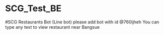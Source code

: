# SCG_Test_BE

#SCG Restaurants Bot (Line bot)
please add bot with id @760ijheh
You can type any text to view restaurant near Bangsue
